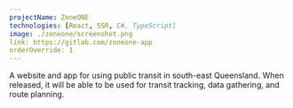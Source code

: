 ```yaml
---
projectName: ZoneONE
technologies: [React, SSR, C#, TypeScript]
image: ./zoneone/screenshot.png
link: https://gitlab.com/zoneone-app
orderOverride: 1
---
```


A website and app for using public transit in south-east Queensland.
When released, it will be able to be used for transit tracking,
data gathering, and route planning.

